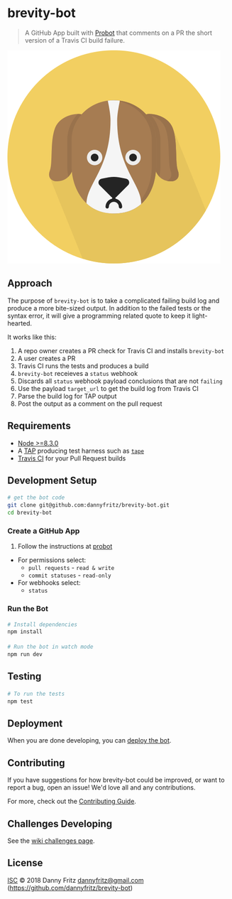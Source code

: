 # brevity-bot

> A GitHub App built with [Probot](https://github.com/probot/probot) that comments on a PR the short version of a Travis CI build failure.

![icon](./icon.png)

## Approach

The purpose of `brevity-bot` is to take a complicated failing build log and produce a more bite-sized output. In addition to the failed tests or the syntax error, it will give a programming related quote to keep it light-hearted.

It works like this:
1. A repo owner creates a PR check for Travis CI and installs `brevity-bot`
1. A user creates a PR
1. Travis CI runs the tests and produces a build
1. `brevity-bot` receieves a `status` webhook
1. Discards all `status` webhook payload conclusions that are not `failing`
1. Use the payload `target_url` to get the build log from Travis CI
1. Parse the build log for TAP output
1. Post the output as a comment on the pull request

## Requirements

* [Node >=8.3.0](https://probot.github.io/docs/development/)
* A [TAP](https://en.wikipedia.org/wiki/Test_Anything_Protocol) producing test harness such as [`tape`](https://github.com/substack/tape)
* [Travis CI](https://github.com/marketplace/travis-ci) for your Pull Request builds

## Development Setup

```sh
# get the bot code
git clone git@github.com:dannyfritz/brevity-bot.git
cd brevity-bot
```

### Create a GitHub App

1. Follow the instructions at [probot](https://probot.github.io/docs/development/#configuring-a-github-app)
  * For permissions select:
    * `pull requests` - `read & write`
    * `commit statuses` - `read-only`
  * For webhooks select:
    * `status`

### Run the Bot

```sh
# Install dependencies
npm install

# Run the bot in watch mode
npm run dev
```

## Testing

```sh
# To run the tests
npm test
```

## Deployment

When you are done developing, you can [deploy the bot](https://probot.github.io/docs/development/).

## Contributing

If you have suggestions for how brevity-bot could be improved, or want to report a bug, open an issue! We'd love all and any contributions.

For more, check out the [Contributing Guide](CONTRIBUTING.md).

## Challenges Developing

See the [wiki challenges page](https://github.com/dannyfritz/brevity-bot/wiki/Challenges).

## License

[ISC](LICENSE) © 2018 Danny Fritz <dannyfritz@gmail.com> (https://github.com/dannyfritz/brevity-bot)
